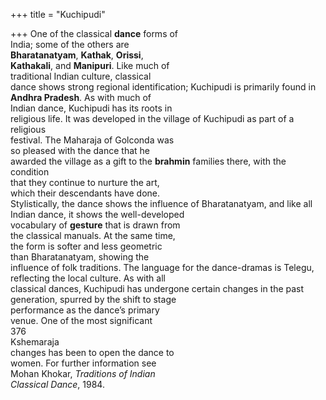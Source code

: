 +++
title = "Kuchipudi"

+++
One of the classical **dance** forms of  
India; some of the others are  
**Bharatanatyam**, **Kathak**, **Orissi**,  
**Kathakali**, and **Manipuri**. Like much of  
traditional Indian culture, classical  
dance shows strong regional identification; Kuchipudi is primarily found in  
**Andhra Pradesh**. As with much of  
Indian dance, Kuchipudi has its roots in  
religious life. It was developed in the village of Kuchipudi as part of a religious  
festival. The Maharaja of Golconda was  
so pleased with the dance that he  
awarded the village as a gift to the **brahmin** families there, with the condition  
that they continue to nurture the art,  
which their descendants have done.  
Stylistically, the dance shows the influence of Bharatanatyam, and like all  
Indian dance, it shows the well-developed  
vocabulary of **gesture** that is drawn from  
the classical manuals. At the same time,  
the form is softer and less geometric  
than Bharatanatyam, showing the  
influence of folk traditions. The language for the dance-dramas is Telegu,  
reflecting the local culture. As with all  
classical dances, Kuchipudi has undergone certain changes in the past generation, spurred by the shift to stage  
performance as the dance’s primary  
venue. One of the most significant  
376  
Kshemaraja  
changes has been to open the dance to  
women. For further information see  
Mohan Khokar, *Traditions of Indian*  
*Classical Dance*, 1984.